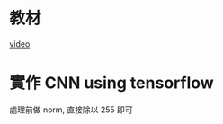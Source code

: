 # 教材
[video](https://www.youtube.com/playlist?list=PL1f_B9coMEeB3o7wAtVi-ebDMGp31T628)

# 實作 CNN using tensorflow

處理前做 norm, 直接除以 255 即可
